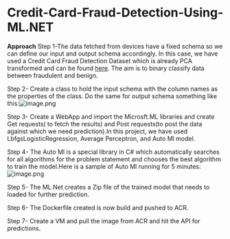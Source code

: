 # Credit-Card-Fraud-Detection-Using-ML.NET
**Approach**
Step 1-The data fetched from devices have a fixed schema so we can define our input and output schema accordingly. In this case, we have used a Credit Card Fraud Detection Dataset which is already PCA transformed and can be found [here](https://www.kaggle.com/mlg-ulb/creditcardfraud). The aim is to binary classify data between fraudulent and benign.

Step 2- Create a class to hold the input schema with the column names as the properties of the class. Do the same for output schema something like this:![image.png](/.attachments/image-5bcb31be-ada1-4687-8acd-33c94f57564e.png)

Step 3- Create a WebApp and import the Microsft.ML libraries and create Get requests( to fetch the results) and Post requests(to post the data against which we need prediction).In this project, we have used LbfgsLogisticRegression, Average Perceptron, and Auto Ml model.

Step 4- The Auto Ml is a special library in C# which automatically searches for all algorithms for the problem statement and chooses the best algorithm to train the model.Here is a sample of Auto Ml running for 5 minutes:
![image.png](/.attachments/image-9a458b0e-0807-4928-a054-cd3c611618f5.png)

Step 5- The ML.Net creates a Zip file of the trained model that needs to loaded for further prediction.

Step 6- The Dockerfile created is now build and pushed to ACR.

Step 7- Create a VM and pull the image from ACR and hit the API for predictions. 
